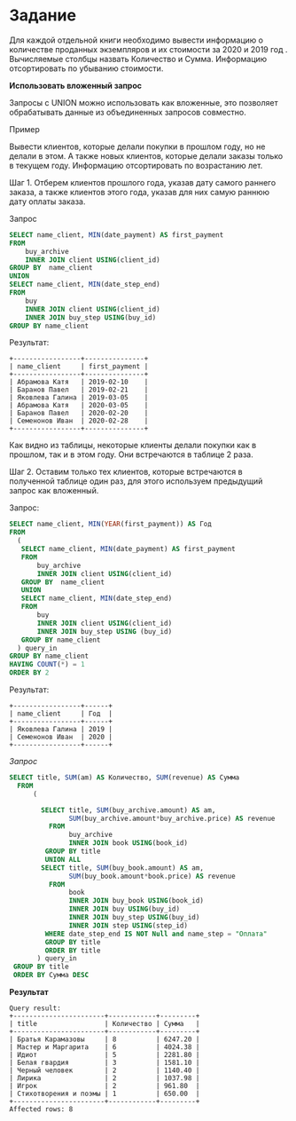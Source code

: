 # Задание

Для каждой отдельной книги необходимо вывести информацию о количестве проданных экземпляров и их стоимости за 2020 и 2019 год . Вычисляемые столбцы назвать Количество и Сумма. Информацию отсортировать по убыванию стоимости.

**Использовать вложенный запрос**

Запросы с UNION можно использовать как вложенные, это позволяет обрабатывать данные из объединенных запросов совместно.

Пример

Вывести клиентов, которые делали покупки в прошлом году, но не делали в этом. А также новых клиентов, которые делали заказы только в текущем году. Информацию отсортировать по возрастанию лет.

Шаг 1. Отберем клиентов прошлого года, указав дату самого раннего заказа, а также клиентов этого года, указав для них самую раннюю дату оплаты заказа.

Запрос
```SQL
SELECT name_client, MIN(date_payment) AS first_payment
FROM
    buy_archive
    INNER JOIN client USING(client_id)
GROUP BY  name_client
UNION
SELECT name_client, MIN(date_step_end)
FROM
    buy
    INNER JOIN client USING(client_id)
    INNER JOIN buy_step USING(buy_id)
GROUP BY name_client
```
Результат:
```
+-----------------+---------------+
| name_client     | first_payment |
+-----------------+---------------+
| Абрамова Катя   | 2019-02-10    |
| Баранов Павел   | 2019-02-21    |
| Яковлева Галина | 2019-03-05    |
| Абрамова Катя   | 2020-03-05    |
| Баранов Павел   | 2020-02-20    |
| Семенонов Иван  | 2020-02-28    |
+-----------------+---------------+
```
Как видно из таблицы, некоторые клиенты делали покупки как в прошлом, так и в этом году. Они встречаются в таблице 2 раза.

Шаг 2. Оставим только тех клиентов, которые встречаются в полученной таблице один раз, для этого используем предыдущий запрос как вложенный.

Запрос:
```SQL
SELECT name_client, MIN(YEAR(first_payment)) AS Год
FROM
  (
   SELECT name_client, MIN(date_payment) AS first_payment
   FROM
       buy_archive
       INNER JOIN client USING(client_id)
   GROUP BY  name_client
   UNION
   SELECT name_client, MIN(date_step_end)
   FROM
       buy
       INNER JOIN client USING(client_id)
       INNER JOIN buy_step USING (buy_id)
   GROUP BY name_client
  ) query_in
GROUP BY name_client
HAVING COUNT(*) = 1
ORDER BY 2
```
Результат:
```
+-----------------+------+
| name_client     | Год  |
+-----------------+------+
| Яковлева Галина | 2019 |
| Семенонов Иван  | 2020 |
+-----------------+------+
```

*Запрос*
```SQL
SELECT title, SUM(am) AS Количество, SUM(revenue) AS Сумма
  FROM
      (

        SELECT title, SUM(buy_archive.amount) AS am,
               SUM(buy_archive.amount*buy_archive.price) AS revenue
          FROM
               buy_archive
               INNER JOIN book USING(book_id)
         GROUP BY title
         UNION ALL
        SELECT title, SUM(buy_book.amount) AS am,
               SUM(buy_book.amount*book.price) AS revenue
          FROM
               book
               INNER JOIN buy_book USING(book_id)
               INNER JOIN buy USING(buy_id) 
               INNER JOIN buy_step USING(buy_id)
               INNER JOIN step USING(step_id)                  
         WHERE date_step_end IS NOT Null and name_step = "Оплата"
         GROUP BY title
         ORDER BY title
       ) query_in
 GROUP BY title
 ORDER BY Сумма DESC
```

**Результат**
```
Query result:
+-----------------------+------------+---------+
| title                 | Количество | Сумма   |
+-----------------------+------------+---------+
| Братья Карамазовы     | 8          | 6247.20 |
| Мастер и Маргарита    | 6          | 4024.38 |
| Идиот                 | 5          | 2281.80 |
| Белая гвардия         | 3          | 1581.10 |
| Черный человек        | 2          | 1140.40 |
| Лирика                | 2          | 1037.98 |
| Игрок                 | 2          | 961.80  |
| Стихотворения и поэмы | 1          | 650.00  |
+-----------------------+------------+---------+
Affected rows: 8
```
